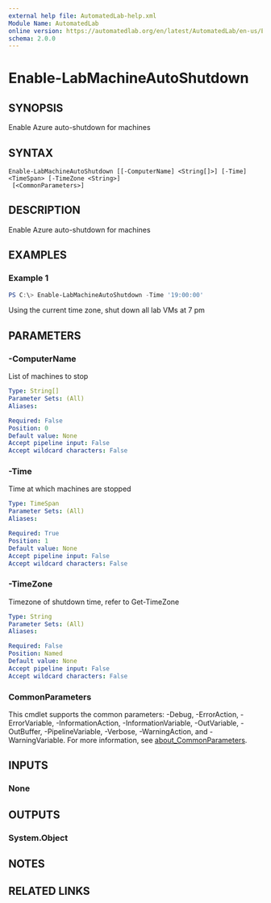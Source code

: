 ```yaml
---
external help file: AutomatedLab-help.xml
Module Name: AutomatedLab
online version: https://automatedlab.org/en/latest/AutomatedLab/en-us/Enable-LabMachineAutoShutdown
schema: 2.0.0
---
```


# Enable-LabMachineAutoShutdown

## SYNOPSIS
Enable Azure auto-shutdown for machines

## SYNTAX

```
Enable-LabMachineAutoShutdown [[-ComputerName] <String[]>] [-Time] <TimeSpan> [-TimeZone <String>]
 [<CommonParameters>]
```

## DESCRIPTION
Enable Azure auto-shutdown for machines

## EXAMPLES

### Example 1
```powershell
PS C:\> Enable-LabMachineAutoShutdown -Time '19:00:00'
```

Using the current time zone, shut down all lab VMs at 7 pm

## PARAMETERS

### -ComputerName
List of machines to stop

```yaml
Type: String[]
Parameter Sets: (All)
Aliases:

Required: False
Position: 0
Default value: None
Accept pipeline input: False
Accept wildcard characters: False
```

### -Time
Time at which machines are stopped

```yaml
Type: TimeSpan
Parameter Sets: (All)
Aliases:

Required: True
Position: 1
Default value: None
Accept pipeline input: False
Accept wildcard characters: False
```

### -TimeZone
Timezone of shutdown time, refer to Get-TimeZone

```yaml
Type: String
Parameter Sets: (All)
Aliases:

Required: False
Position: Named
Default value: None
Accept pipeline input: False
Accept wildcard characters: False
```

### CommonParameters
This cmdlet supports the common parameters: -Debug, -ErrorAction, -ErrorVariable, -InformationAction, -InformationVariable, -OutVariable, -OutBuffer, -PipelineVariable, -Verbose, -WarningAction, and -WarningVariable. For more information, see [about_CommonParameters](http://go.microsoft.com/fwlink/?LinkID=113216).

## INPUTS

### None
## OUTPUTS

### System.Object
## NOTES

## RELATED LINKS

